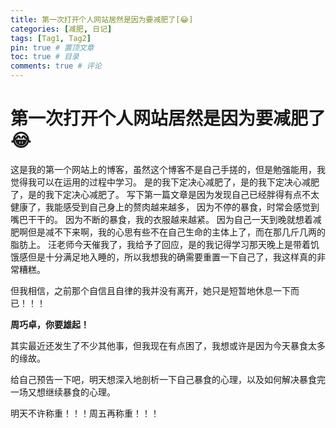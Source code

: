 ```yaml
---
title: 第一次打开个人网站居然是因为要减肥了[😂]
categories: [减肥, 日记]
tags: [Tag1, Tag2]
pin: true # 置顶文章
toc: true # 目录
comments: true # 评论
---
```


# 第一次打开个人网站居然是因为要减肥了😂

这是我的第一个网站上的博客，虽然这个博客不是自己手搓的，但是勉强能用，我觉得我可以在运用的过程中学习。
是的我下定决心减肥了，是的我下定决心减肥了，是的我下定决心减肥了。
写下第一篇文章是因为发现自己已经胖得有点不太健康了，我能感受到自己身上的赘肉越来越多，
因为不停的暴食，时常会感觉到嘴巴干干的。
因为不断的暴食，我的衣服越来越紧。
因为自己一天到晚就想着减肥啊但是减不下来啊，我的心思有些不在自己生命的主体上了，而在那几斤几两的脂肪上。
汪老师今天催我了，我给予了回应，是的我记得学习那天晚上是带着饥饿感但是十分满足地入睡的，所以我想我的确需要重置一下自己了，我这样真的非常糟糕。

但我相信，之前那个自信且自律的我并没有离开，她只是短暂地休息一下而已！！！

**周巧卓，你要雄起！**

其实最近还发生了不少其他事，但我现在有点困了，我想或许是因为今天暴食太多的缘故。

给自己预告一下吧，明天想深入地剖析一下自己暴食的心理，以及如何解决暴食完一场又想继续暴食的心理。

明天不许称重！！！周五再称重！！！